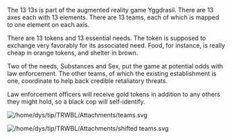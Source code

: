 The 13 13s is part of the augmented reality game Yggdrasil. There are 13 axes each with 13 elements. There are 13 teams, each of which is mapped to one element on each axis.

There are 13 tokens and 13 essential needs. The token is supposed to exchange very favorably for its associated need. Food, for instance, is really cheap in orange tokens, and shelter in brown.

Two of the needs, Substances and Sex, put the game at potential odds with law enforcement. The other teams, of which the existing establishment is one, coordinate to help back credible retaliatory threats.

Law enforcement officers will receive gold tokens in addition to any others they might hold, so a black cop will self-identify.

![/home/dys/tip/TRWBL/Attachments/teams.svg](file:///home/dys/tip/TRWBL/Attachments/teams.svg)

![/home/dys/tip/TRWBL/Attachments/shifted teams.svg](file:///home/dys/tip/TRWBL/Attachments/shifted%20teams.svg)